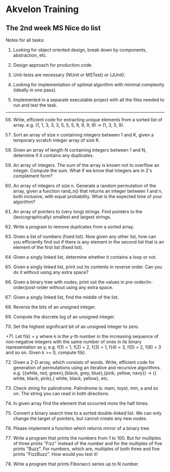 # Akvelon Training
## The 2nd week MS Nice do list

Notes for all tasks:
1) Looking for object oriented design, break down by components, abstraction, etc.

2) Design approach for production code.

3) Unit-tests are necessary (NUnit or MSTest) or (JUnit).

4) Looking for implementation of optimal algorithm with minimal complexity (ideally in one pass).

5) Implemented in a separate executable project with all the files needed to run and test the task.

___

56. Write, efficient code for extracting unique elements from a sorted list of array. e.g. (1, 1, 3, 3, 3, 5, 5,
5, 9, 9, 9, 9) -> (1, 3, 5, 9).

57. Sort an array of size n containing integers between 1 and K, given a temporary scratch integer
array of size K.

58. Given an array of length N containing integers between 1 and N, determine if it contains any
duplicates.

59. An array of integers. The sum of the array is known not to overflow an integer. Compute the sum.
What if we know that integers are in 2's complement form?

60. An array of integers of size n. Generate a random permutation of the array, given a function
rand_n() that returns an integer between 1 and n, both inclusive, with equal probability. What is the
expected time of your algorithm?

61. An array of pointers to (very long) strings. Find pointers to the (lexicographically) smallest and
largest strings.

62. Write a program to remove duplicates from a sorted array.

63. Given a list of numbers (fixed list). Now given any other list, how can you efficiently find out if
there is any element in the second list that is an element of the first list (fixed list).

64. Given a singly linked list, determine whether it contains a loop or not.

65. Given a singly linked list, print out its contents in reverse order. Can you do it without using any
extra space?

66. Given a binary tree with nodes, print out the values in pre-order/in-order/post-order without
using any extra space.

67. Given a singly linked list, find the middle of the list.

68. Reverse the bits of an unsigned integer.

69. Compute the discrete log of an unsigned integer.

70. Set the highest significant bit of an unsigned integer to zero.

+71. Let f(k) = y where k is the y-th number in the increasing sequence of non-negative integers with
the same number of ones in its binary representation as y, e.g. f(1) = 1, f(2) = 2, f(3) = 1, f(4) = 3, f(5) = 2,
f(6) = 3 and so on. Given k >= 0, compute f(k).

72. Given a 2-D array, which consists of words. Write, efficient code for generation of permutations
using an iterative and recursive algorithms. e.g. {{white, red, green},{black, grey, blue},{pink, yellow,
navy}} -> {{ white, black, pink},{ white, black, yellow}, etc.

73. Check string for palindrome. Palindrome is: mam, toyot, mm, a and so on. The string you can read
in both directions.

74. In given array find the element that occurred more the half times.

75. Convert a binary search tree to a sorted double-linked list. We can only change the target of 
pointers, but cannot create any new nodes.

76. Please implement a function which returns mirror of a binary tree.

77. Write a program that prints the numbers from 1 to 100. But for multiples of three prints "Fizz"
instead of the number and for the multiples of five prints "Buzz". For numbers, which are, multiples of
both three and five prints "FizzBuzz". How would you test it!

78. Write a program that prints Fibonacci series up to N number.
